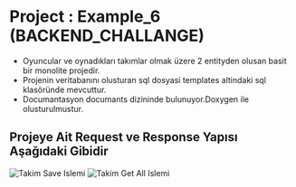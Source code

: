 # Project : Example_6 (BACKEND_CHALLANGE)

* Oyuncular ve oynadıkları takımlar olmak üzere 2 entityden olusan basit bir monolite projedir.
* Projenin veritabanını olusturan sql dosyasi templates altindaki sql klasöründe mevcuttur.
* Documantasyon documants dizininde bulunuyor.Doxygen ile olusturulmustur.


## Projeye Ait Request ve Response Yapısı Aşağıdaki Gibidir

![Takim Save Islemi](https://img.imgyukle.com/2023/11/03/yJJA6e.png)
![Takim Get All Islemi](https://img.imgyukle.com/2023/11/03/yJJ8m1.png)
